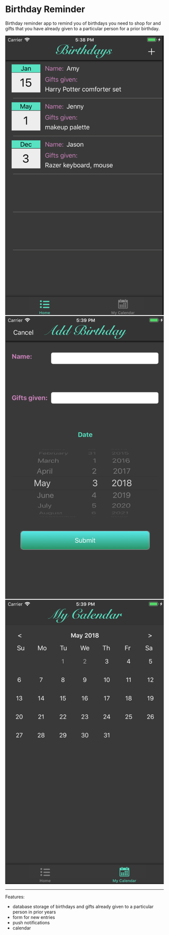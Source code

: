 # Birthday Reminder

Birthday reminder app to remind you of birthdays you need to shop for and gifts that you have already given to a particular person for a prior birthday.

![alt text](screenshots/screenshot1.png "UI screenshot") 
![alt text](screenshots/screenshot2.png "UI screenshot")
![alt text](screenshots/screenshot3.png "UI screenshot")

_______________________________

Features:
- database storage of birthdays and gifts already given to a particular person in prior years
- form for new entries
- push notifications
- calendar
